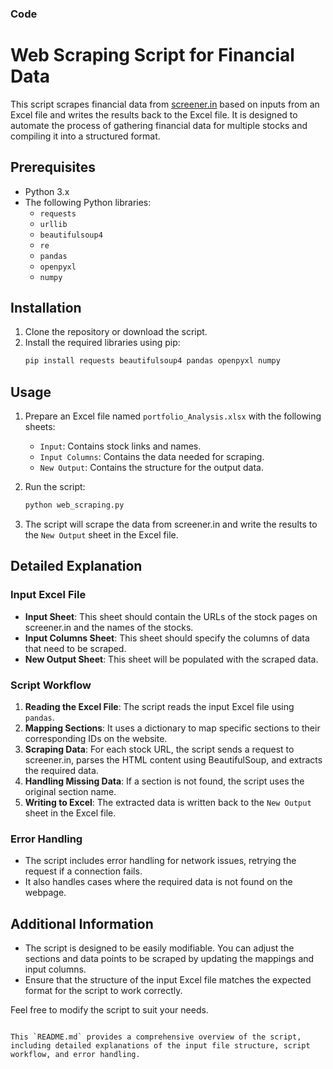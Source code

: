 
### Code
# Web Scraping Script for Financial Data

This script scrapes financial data from [screener.in](https://www.screener.in) based on inputs from an Excel file and writes the results back to the Excel file. It is designed to automate the process of gathering financial data for multiple stocks and compiling it into a structured format.

## Prerequisites

- Python 3.x
- The following Python libraries:
  - `requests`
  - `urllib`
  - `beautifulsoup4`
  - `re`
  - `pandas`
  - `openpyxl`
  - `numpy`

## Installation

1. Clone the repository or download the script.
2. Install the required libraries using pip:
   ```sh
   pip install requests beautifulsoup4 pandas openpyxl numpy
   ```

## Usage

1. Prepare an Excel file named `portfolio_Analysis.xlsx` with the following sheets:
   - `Input`: Contains stock links and names.
   - `Input Columns`: Contains the data needed for scraping.
   - `New Output`: Contains the structure for the output data.

2. Run the script:
   ```sh
   python web_scraping.py
   ```

3. The script will scrape the data from screener.in and write the results to the `New Output` sheet in the Excel file.

## Detailed Explanation

### Input Excel File

- **Input Sheet**: This sheet should contain the URLs of the stock pages on screener.in and the names of the stocks.
- **Input Columns Sheet**: This sheet should specify the columns of data that need to be scraped.
- **New Output Sheet**: This sheet will be populated with the scraped data.

### Script Workflow

1. **Reading the Excel File**: The script reads the input Excel file using `pandas`.
2. **Mapping Sections**: It uses a dictionary to map specific sections to their corresponding IDs on the website.
3. **Scraping Data**: For each stock URL, the script sends a request to screener.in, parses the HTML content using BeautifulSoup, and extracts the required data.
4. **Handling Missing Data**: If a section is not found, the script uses the original section name.
5. **Writing to Excel**: The extracted data is written back to the `New Output` sheet in the Excel file.

### Error Handling

- The script includes error handling for network issues, retrying the request if a connection fails.
- It also handles cases where the required data is not found on the webpage.

## Additional Information

- The script is designed to be easily modifiable. You can adjust the sections and data points to be scraped by updating the mappings and input columns.
- Ensure that the structure of the input Excel file matches the expected format for the script to work correctly.

Feel free to modify the script to suit your needs.
```

This `README.md` provides a comprehensive overview of the script, including detailed explanations of the input file structure, script workflow, and error handling.

